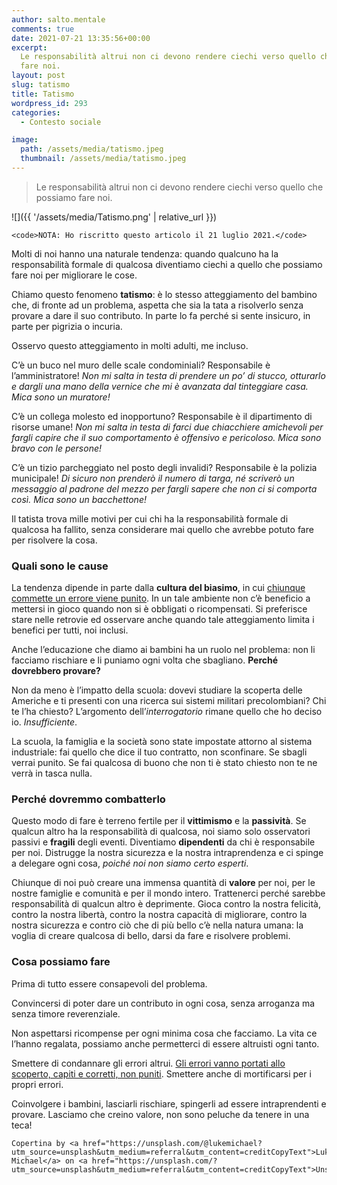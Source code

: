```yaml
---
author: salto.mentale
comments: true
date: 2021-07-21 13:35:56+00:00
excerpt:
  Le responsabilità altrui non ci devono rendere ciechi verso quello che possiamo
  fare noi.
layout: post
slug: tatismo
title: Tatismo
wordpress_id: 293
categories:
  - Contesto sociale

image:
  path: /assets/media/tatismo.jpeg
  thumbnail: /assets/media/tatismo.jpeg
---
```


> Le responsabilità altrui non ci devono rendere ciechi verso quello che possiamo fare noi.


![]({{ '/assets/media/Tatismo.png' | relative_url }})

    <code>NOTA: Ho riscritto questo articolo il 21 luglio 2021.</code>

Molti di noi hanno una naturale tendenza: quando qualcuno ha la responsabilità formale di qualcosa diventiamo ciechi a quello che possiamo fare noi per migliorare le cose.

Chiamo questo fenomeno **tatismo**: è lo stesso atteggiamento del bambino che, di fronte ad un problema, aspetta che sia la tata a risolverlo senza provare a dare il suo contributo. In parte lo fa perché si sente insicuro, in parte per pigrizia o incuria.

Osservo questo atteggiamento in molti adulti, me incluso.

C’è un buco nel muro delle scale condominiali? Responsabile è l’amministratore! _Non mi salta in testa di prendere un po’ di stucco, otturarlo e dargli una mano della vernice che mi è avanzata dal tinteggiare casa. Mica sono un muratore!_

C’è un collega molesto ed inopportuno? Responsabile è il dipartimento di risorse umane! _Non mi salta in testa di farci due chiacchiere amichevoli per fargli capire che il suo comportamento è offensivo e pericoloso. Mica sono bravo con le persone!_

C’è un tizio parcheggiato nel posto degli invalidi? Responsabile è la polizia municipale! _Di sicuro non prenderò il numero di targa, né scriverò un messaggio al padrone del mezzo per fargli sapere che non ci si comporta così. Mica sono un bacchettone!_

Il tatista trova mille motivi per cui chi ha la responsabilità formale di qualcosa ha fallito, senza considerare mai quello che avrebbe potuto fare per risolvere la cosa.

### Quali sono le cause

La tendenza dipende in parte dalla **cultura del biasimo**, in cui [chiunque commette un errore viene punito](/la-natura-dellerrore-salto-mentale/). In un tale ambiente non c’è beneficio a mettersi in gioco quando non si è obbligati o ricompensati. Si preferisce stare nelle retrovie ed osservare anche quando tale atteggiamento limita i benefici per tutti, noi inclusi.

Anche l’educazione che diamo ai bambini ha un ruolo nel problema: non li facciamo rischiare e li puniamo ogni volta che sbagliano. **Perché dovrebbero provare?**

Non da meno è l’impatto della scuola: dovevi studiare la scoperta delle Americhe e ti presenti con una ricerca sui sistemi militari precolombiani? Chi te l’ha chiesto? L’argomento dell’_interrogatorio_ rimane quello che ho deciso io. _Insufficiente_.

La scuola, la famiglia e la società sono state impostate attorno al sistema industriale: fai quello che dice il tuo contratto, non sconfinare. Se sbagli verrai punito. Se fai qualcosa di buono che non ti è stato chiesto non te ne verrà in tasca nulla.

### Perché dovremmo combatterlo

Questo modo di fare è terreno fertile per il **vittimismo** e la **passività**. Se qualcun altro ha la responsabilità di qualcosa, noi siamo solo osservatori passivi e **fragili** degli eventi. Diventiamo **dipendenti** da chi è responsabile per noi. Distrugge la nostra sicurezza e la nostra intraprendenza e ci spinge a delegare ogni cosa, _poiché noi non siamo certo esperti_.

Chiunque di noi può creare una immensa quantità di **valore** per noi, per le nostre famiglie e comunità e per il mondo intero. Trattenerci perché sarebbe responsabilità di qualcun altro è deprimente. Gioca contro la nostra felicità, contro la nostra libertà, contro la nostra capacità di migliorare, contro la nostra sicurezza e contro ciò che di più bello c’è nella natura umana: la voglia di creare qualcosa di bello, darsi da fare e risolvere problemi.

### Cosa possiamo fare

Prima di tutto essere consapevoli del problema.

Convincersi di poter dare un contributo in ogni cosa, senza arroganza ma senza timore reverenziale.

Non aspettarsi ricompense per ogni minima cosa che facciamo. La vita ce l’hanno regalata, possiamo anche permetterci di essere altruisti ogni tanto.

Smettere di condannare gli errori altrui. [Gli errori vanno portati allo scoperto, capiti e corretti, non puniti](/la-natura-dellerrore-salto-mentale/). Smettere anche di mortificarsi per i propri errori.

Coinvolgere i bambini, lasciarli rischiare, spingerli ad essere intraprendenti e provare. Lasciamo che creino valore, non sono peluche da tenere in una teca!

    Copertina by <a href="https://unsplash.com/@lukemichael?utm_source=unsplash&utm_medium=referral&utm_content=creditCopyText">Luke Michael</a> on <a href="https://unsplash.com/?utm_source=unsplash&utm_medium=referral&utm_content=creditCopyText">Unsplash</a>

